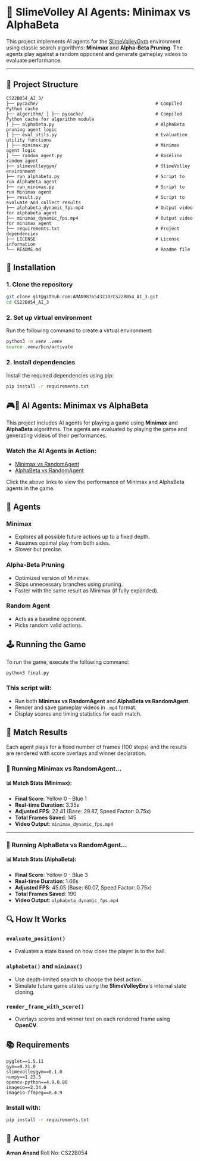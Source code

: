 # 🏐 SlimeVolley AI Agents: Minimax vs AlphaBeta

This project implements AI agents for the [SlimeVolleyGym](https://github.com/hardmaru/slimevolleygym) environment using classic search algorithms: **Minimax** and **Alpha-Beta Pruning**. The agents play against a random opponent and generate gameplay videos to evaluate performance.

---

## 📁 Project Structure

```
CS22B054_AI_3/                           
├── pycache/                                            # Compiled Python cache
├── algorithm/ │ ├── pycache/                           # Compiled Python cache for algorithm module
│ ├── alphabeta.py                                      # AlphaBeta pruning agent logic
│ ├── eval_utils.py                                     # Evaluation utility functions
│ ├── minimax.py                                        # Minimax agent logic
│ └── random_agent.py                                   # Baseline random agent
├── slimevolleygym/                                     # SlimeVolley environment
├── run_alphabeta.py                                    # Script to run AlphaBeta agent
├── run_minimax.py                                      # Script to run Minimax agent
├── result.py                                           # Script to evaluate and collect results
├── alphabeta_dynamic_fps.mp4                           # Output video for alphabeta agent
├── minimax_dynamic_fps.mp4                             # Output video for minimax agent
├── requirements.txt                                    # Project dependencies
├── LICENSE                                             # License information
└── README.md                                           # Readme file

```
## 🚀 Installation

### 1. Clone the repository
```bash
git clone git@github.com:AMAN9876543210/CS22B054_AI_3.git
cd CS22B054_AI_3
```
### 2. Set up virtual environment

Run the following command to create a virtual environment:

```bash
python3 -m venv .venv
source .venv/bin/activate
```

### 2. Install dependencies
Install the required dependencies using pip:

```bash
pip install -r requirements.txt
```

## 🎮🤖 AI Agents: Minimax vs AlphaBeta

This project includes AI agents for playing a game using **Minimax** and **AlphaBeta** algorithms. The agents are evaluated by playing the game and generating videos of their performances.

### Watch the AI Agents in Action:

- [Minimax vs RandomAgent](https://github.com/AMAN9876543210/CS22B054_AI_3/blob/main/minimax_dynamic_fps.mp4)
- [AlphaBeta vs RandomAgent](https://github.com/AMAN9876543210/CS22B054_AI_3/blob/main/alphabeta_dynamic_fps.mp4)

Click the above links to view the performance of Minimax and AlphaBeta agents in the game.


## 🧠 Agents

### Minimax
- Explores all possible future actions up to a fixed depth.
- Assumes optimal play from both sides.
- Slower but precise.

### Alpha-Beta Pruning
- Optimized version of Minimax.
- Skips unnecessary branches using pruning.
- Faster with the same result as Minimax (if fully expanded).

### Random Agent
- Acts as a baseline opponent.
- Picks random valid actions.

## 🕹️ Running the Game

To run the game, execute the following command:

```bash
python3 final.py
```
### This script will:
- Run both **Minimax vs RandomAgent** and **AlphaBeta vs RandomAgent**.
- Render and save gameplay videos in `.mp4` format.
- Display scores and timing statistics for each match.

## 🏁 Match Results
Each agent plays for a fixed number of frames (100 steps) and the results are rendered with score overlays and winner declaration.


### 🏁 Running Minimax vs RandomAgent...

#### 📊 Match Stats (Minimax):
- **Final Score**: Yellow 0 - Blue 1  
- **Real-time Duration**: 3.35s  
- **Adjusted FPS**: 22.41 (Base: 29.87, Speed Factor: 0.75x)  
- **Total Frames Saved**: 145  
- **Video Output**: `minimax_dynamic_fps.mp4`

---

### 🏁 Running AlphaBeta vs RandomAgent...

#### 📊 Match Stats (AlphaBeta):
- **Final Score**: Yellow 0 - Blue 3  
- **Real-time Duration**: 1.66s  
- **Adjusted FPS**: 45.05 (Base: 60.07, Speed Factor: 0.75x)  
- **Total Frames Saved**: 190  
- **Video Output**: `alphabeta_dynamic_fps.mp4`

## 🔍 How It Works

### `evaluate_position()`
- Evaluates a state based on how close the player is to the ball.

### `alphabeta()` and `minimax()`
- Use depth-limited search to choose the best action.
- Simulate future game states using the **SlimeVolleyEnv**'s internal state cloning.

### `render_frame_with_score()`
- Overlays scores and winner text on each rendered frame using **OpenCV**.


## 📚 Requirements
```
pyglet==1.5.11
gym==0.21.0
slimevolleygym==0.1.0
numpy==1.23.5
opencv-python==4.9.0.80
imageio==2.34.0
imageio-ffmpeg==0.4.9
```
### Install with:

```bash
pip install -r requirements.txt
```
## 🙋 Author

**Aman Anand**
Roll No: CS22B054

